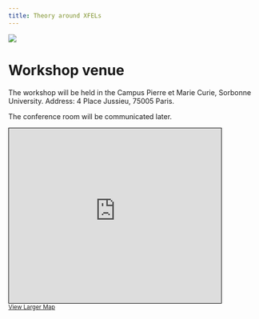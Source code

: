```yaml
---
title: Theory around XFELs
---
```


<html>

<style type="text/css">
.page-header {
  color: white;
  text-align: center;
  background-color: white;
  background-image: url("./images/FELheader.png");
  background-repeat: no-repeat;
  background-size: cover;
  margin: 0 auto;
}
</style>
<body>

<img src="./images/paris.jpg" />

<h1>Workshop venue </h1>
  
The workshop will be held in the Campus Pierre et Marie Curie, Sorbonne University. Address: 4 Place Jussieu, 75005 Paris.<br>

The conference room will be communicated later.<br>


<iframe width="425" height="350" src="https://www.openstreetmap.org/export/embed.html?bbox=2.348692417144776%2C48.842576452916454%2C2.3692059516906743%2C48.85244671702124&amp;layer=mapnik" style="border: 1px solid black"></iframe><br/><small><a href="https://www.openstreetmap.org/?#map=16/48.84751/2.35895">View Larger Map</a></small>


</body>
</html>
